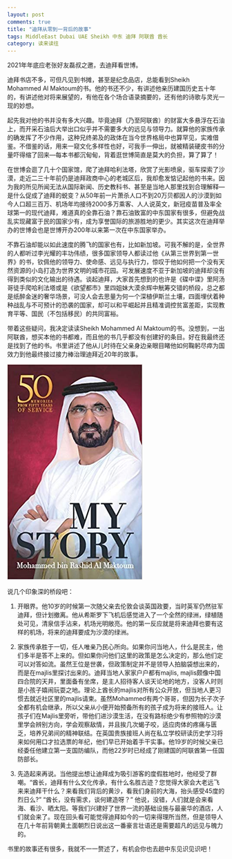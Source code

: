 ```yaml
---
layout: post
comments: true
title: "迪拜从零到一背后的故事"
tags: MiddleEast Dubai UAE Sheikh 中东 迪拜 阿联酋 酋长
category: 读来读往
---
```



2021年年底应老张好友磊叔之邀，去迪拜看世博。

迪拜书店不多，可但凡见到书摊，甚至是纪念品店，总能看到Sheikh Mohammed Al Maktoum的书。他的书还不少，有讲述他亲历建国历史五十年的，有讲述他对将来展望的，有他在各个场合语录摘要的，还有他的诗歌与灵光一现的妙想。

起先我对他的书并没有多大兴趣。毕竟迪拜（乃至阿联酋）的财富大多悬浮在石油上，而开采石油后大举出口似乎并不需要多大的远见与领导力。就算他的家族传承的确发挥了不少作用，这种兄终弟及的政体在当今世界格局中也算罕见，实难借鉴。不借鉴的话，用来一窥文化多样性也好，可我手一伸出，就被精装硬皮书的分量吓得缩了回来—每本书都沉甸甸，背着逛世博简直是莫大的负担，算了算了！

在世博会逛了几十个国家馆，爬了迪拜哈利法塔，欣赏了光影喷泉，驱车探索了沙漠，走近二三十年前仍是迪拜政商中心的老城区后，我却愈发惦记起他的书来。因为我的所见所闻无法从国际新闻、历史教科书、甚至是当地人那里找到合理解释—是什么促成了迪拜的蜕变？从50年前一片萧杀人口不到20万贝都因人的沙漠到如今人口超三百万、机场年均接待2000多万乘客、人人说英文，新冠疫苗普及率全球第一的现代迪拜，难道真的全靠石油？靠石油致富的中东国家有很多，但避免战乱实现藏富于民的国家少有，成为享誉国际的旅游胜地的更少。其实这次在迪拜举办的世博会也是世博开办200年以来第一次在中东国家举办。

不靠石油却能以如此速度的腾飞的国家也有，比如新加坡。可我不解的是，全世界的人都听过李光耀的丰功伟绩，很多国家领导人都读过他《从第三世界到第一世界》的书，钦佩他的领导力、使命感、远见与执行力，惊叹于他如何把一个没有天然资源的小岛打造为世界文明的城市花园。可发展速度不亚于新加坡的迪拜却没有得到类似的文化输出的待遇。谈起迪拜，大家首先想到的也许是《碟中谍》里阿汤哥徒手爬哈利法塔或是《欲望都市》里四姐妹大漠余辉中觥筹交错的桥段，总之都是纸醉金迷的奢华场景，可没人会去思量为何一个深植伊斯兰土壤，四面埋伏着种种战乱与不可预计的恐袭的国家，却可以和平崛起并且精准调控贫富差距，实现教育平等、国民（不包括移民）的共同富裕。

带着这些疑问，我决定读读Sheikh Mohammed Al Maktoum的书。没想到，一出阿联酋，想买本他的书都难，而且他的书几乎都没有创建好的条目。好在我最终还是找到了他的书。书里讲述了他从儿时待在父亲身边亲眼目睹他如何鞠躬尽瘁为国效力到他最终接过接力棒治理迪拜近20年的故事。

![my story - 50 memories from 50 years of service](/images/my_story.jpg)

说几个印象深的桥段吧：

1. 开眼界。他10岁的时候第一次随父亲去伦敦会谈英国政要，当时英军仍然驻军迪拜，但计划撤离。他从希斯罗下飞机后感觉进入了一个全然的绿洲，绿植随处可见，清泉信手沾来，机场光明敞亮。他的第一反应就是将来迪拜也要有这样的机场，将来的迪拜要成为沙漠的绿洲。

2. 家族传承胜于一切，任人唯亲乃民心所向。如果你问当地人，什么是民主，他们多半是答不上来的。但如果你问他们这里的政策是怎么决定的，那么他们定可以对答如流。虽然王位是世袭，但政策制定并不是领导人拍脑袋想出来的，而是在majlis里探讨出来的。迪拜当地人家家户户都有majlis, majlis颇像中国四合院的天井，里面备有坐席，是主人招待客人谈天论地的地方，没客人时则是小孩子嬉闹玩耍之地。理论上酋长的majlis对所有公众开放，但当地人更习惯去就近社区里的majlis请柬。虽然Mohammed有两个哥哥，但因为长子次子全都有机会继承，所以父亲从小便开始预备所有的孩子成为将来的接班人。让孩子们在Majlis里旁听，带他们进沙漠生活，在没有路标绝少有参照物的沙漠里学会辨别方向，学会观察敌情，并且挨几次蝎子咬，适应肉体的疼痛与匮乏，培养兄弟间的精神联结。在英国贵族接班人尚在私立学校研读历史学习将来如何用口才拉选票的年纪，他们早已开始着手干实事。他19岁的时候父亲已经委任他建立第一支国防编队，而他22岁时已经成了刚建国的阿联酋第一任国防部长。

3. 先造起来再说。当他提出想让迪拜成为吸引游客的度假胜地时，他经受了群嘲。“酋长，迪拜有什么文化传承，有什么名胜古迹？您觉得大家会大老远飞来来迪拜干什么？来看我们背后的黄沙，看我们身前的大海，抬头感受45度的烈日么?” “酋长，没有需求，谈何建造呀？” 他说，没错，人们就是会来看海、看沙、晒太阳。等我们兴建好了世界一流的基础设施与最豪华的酒店，人们就会来了。现在回头看可能觉得迪拜如今的一切来得理所当然，但是领导人在几十年前背朝黄土面朝烈日说出这一番豪言壮语还是需要超凡的远见与魄力的。

书里的故事还有很多，我就不一一赘述了，有机会你也去趟中东见识见识吧！



